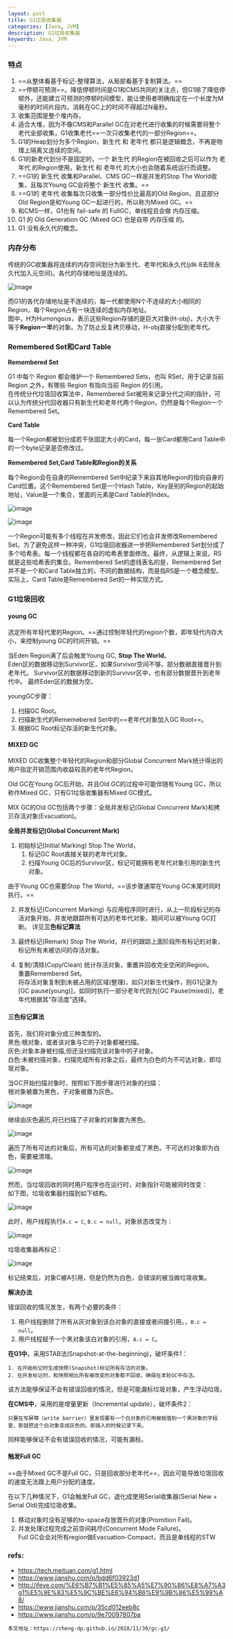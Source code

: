 ```yaml
---
layout: post
title: G1垃圾收集器
categories: [Java, JVM]
description: G1垃圾收集器
keywords: Java, JVM
---
```


### 特点

1. ==从整体看基于标记-整理算法，从局部看基于复制算法。==
2. ==停顿可预测==。降低停顿时间是G1和CMS共同的关注点，但G1除了降低停顿外，还能建立可预测的停顿时间模型，能让使用者明确指定在一个长度为M毫秒的时间片段内，消耗在GC上的时间不得超过N毫秒。
3. 收集范围是整个堆内存。
4. 适合大堆，因为不像CMS和Parallel GC在对老代进行收集的时候需要将整个老代全部收集，G1收集老代==一次只收集老代的一部分Region==。
5. G1的Heap划分为多个Region，新生代 和 老年代 都只是逻辑概念，不再是物理上隔离又连续的空间。
6. G1的新老代划分不是固定的，一个 新生代 的Region在被回收之后可以作为 老年代 的Region使用，新生代 和 老年代 的大小也会随着系统运行而调整。
7. ==G1的 新生代 收集和Parallel、CMS GC一样是并发的Stop The World收集，且每次Young GC会将整个 新生代 收集。==
8. ==G1的 老年代 收集每次只收集一部分性价比最高的Old Region，且这部分Old Region是和Young GC一起进行的，所以称为Mixed GC。==
9. 和CMS一样，G1也有 fail-safe 的 FullGC，单线程且会做 内存压缩。
10. G1 的 Old Generation GC (Mixed GC) 也是自带 内存压缩 的。
11. G1 没有永久代的概念。

### 内存分布

传统的GC收集器将连续的内存空间划分为新生代、老年代和永久代(jdk 8去除永久代加入元空间)。各代的存储地址是连续的。

![image](https://pictures-1255802956.cos.ap-chengdu.myqcloud.com/youdao_JVM/G1_gc_layout.png)

而G1的各代存储地址是不连续的，每一代都使用N个不连续的大小相同的Region，每个Region占有一块连续的虚拟内存地址。  
图中，H为Humongous，表示这些Region存储的是巨大对象(H-obj)，大小大于等于**Region一半**的对象。为了防止反复拷贝移动，H-obj直接分配到老年代。

### Remembered Set和Card Table

**Remembered Set**

G1 中每个 Region 都会维护一个 Remembered Sets，也叫 RSet，用于记录当前 Region 之外，有哪些 Region 有指向当前 Region 的引用。  
在传统分代垃圾回收算法中，Remembered Set被用来记录分代之间的指针，可以认为传统分代回收器只有新生代和老年代两个Region，仍然是每个Region一个Remembered Set。

**Card Table**

每一个Region都被划分成若干张固定大小的Card，每一张Card都用Card Table中的一个byte记录是否修改过。

**Remembered Set,Card Table和Region的关系**

每个Region会在自身的Remembered Set中纪录下来自其他Region的指向自身的Card位置。这个Remembered Set是一个Hash Table，Key是别的Region的起始地址，Value是一个集合，里面的元素是Card Table的Index。

![image](https://pictures-1255802956.cos.ap-chengdu.myqcloud.com/youdao_JVM/g1_gremembered_sets.jpg)


![image](https://pictures-1255802956.cos.ap-chengdu.myqcloud.com/youdao_JVM/g1_rememberedSet_cardTable_2.png)

一个Region可能有多个线程在并发修改，因此它们也会并发修改Remembered Set。为了避免这样一种冲突，G1垃圾回收器进一步把Remembered Set划分成了多个哈希表。每一个线程都在各自的哈希表里面修改。最终，从逻辑上来说，RS就是这些哈希表的集合。Remembered Set的虚线表名的是，Remembered Set并不是一个和Card Table独立的，不同的数据结构，而是指RS是一个概念模型。实际上，Card Table是Remembered Set的一种实现方式。

### G1垃圾回收

#### young GC

选定所有年轻代里的Region。==通过控制年轻代的region个数，即年轻代内存大小，来控制young GC的时间开销。==

当Eden Region满了后会触发Young GC, **Stop The World**。  
Eden区的数据移动到Survivor区，如果Survivor空间不够，部分数据直接晋升到老年代。
Survivor区的数据移动到新的Survivor区中，也有部分数据晋升到老年代中。
最终Eden区的数据为空。

youngGC步骤：  
1. 扫描GC Root。
2. 扫描新生代的Rememebered Set中的==老年代对象加入GC Root==。
3. 根据GC Root标记存活的新生代对象。

#### MIXED GC

MIXED GC收集整个年轻代的Region和部分Global Concurrent Mark统计得出的用户指定开销范围内收益较高的老年代Region。

Old GC在Young GC后开始，并且Old GC的过程中可能伴随有Young GC，所以称作Mixed GC，只有G1垃圾收集器有Mixed GC模式。

MIX GC的Old GC包括两个步骤：全局并发标记(Global Concurrent Mark)和拷贝存活对象(Evacuation)。

**全局并发标记(Global Concurrent Mark)**

1. 初始标记(Initial Marking)
    Stop The World，
    1. 标记GC Root直接关联的老年代对象。
    2. 扫描Young GC后的Survivor区，标记可能拥有老年代对象引用的新生代对象。

由于Young GC也需要Stop The World，==该步骤通常在Young GC末尾时同时执行。==

2. 并发标记(Concurrent Marking)
    与应用程序同时进行，从上一阶段标记的存活对象开始，并发地跟踪所有可达的老年代对象，期间可以被Young GC打断。
    详见**三色标记算法**

3. 最终标记(Remark)
    Stop The World，并行的跟踪上面阶段所有标记的对象，标记所有未被访问的存活对象。

4. 复制/清除(Copy/Clean)
    统计存活对象，重置并回收完全空闲的Region。  
    重置Remembered Set。  
    将存活对象复制到未被占用的区域(整理)，如只对新生代操作，则G1记录为[GC pause(young)]，如同时执行一部分老年代则为[GC  Pause(mixed)]，老年代根据其“存活度”选择。

#### 三色标记算法

首先，我们将对象分成三种类型的。  
黑色:根对象，或者该对象与它的子对象都被扫描。  
灰色:对象本身被扫描,但还没扫描完该对象中的子对象。  
白色:未被扫描对象，扫描完成所有对象之后，最终为白色的为不可达对象，即垃圾对象。  

当GC开始扫描对象时，按照如下图步骤进行对象的扫描：  
根对象被置为黑色，子对象被置为灰色。

![image](https://raw.githubusercontent.com/cheng-dp/ImageHostInGithub/master/java_gc_g1_three_color_alg_1.png)

继续由灰色遍历,将已扫描了子对象的对象置为黑色。

![image](https://raw.githubusercontent.com/cheng-dp/ImageHostInGithub/master/java_gc_g1_three_color_alg_2.png)

遍历了所有可达的对象后，所有可达的对象都变成了黑色。不可达的对象即为白色，需要被清理。

![image](https://raw.githubusercontent.com/cheng-dp/ImageHostInGithub/master/java_gc_g1_three_color_alg_3.png)

然而，当垃圾回收的同时用户程序也在运行时，对象指针可能被同时改变：  
如下图，垃圾收集器扫描到如下结构。

![image](https://raw.githubusercontent.com/cheng-dp/ImageHostInGithub/master/java_gc_g1_three_color_problem_1.png)

此时，用户线程执行`A.c = C`, `B.c = null`，对象状态改变为：

![image](https://raw.githubusercontent.com/cheng-dp/ImageHostInGithub/master/java_gc_g1_three_color_problem_2.png)

垃圾收集器再标记：

![image](https://raw.githubusercontent.com/cheng-dp/ImageHostInGithub/master/java_gc_g1_three_color_problem_3.png)

标记结束后，对象C被A引用，但是仍然为白色，会错误的被当做垃圾收集。

**解决办法**

错误回收的情况发生，有两个必要的条件：

1. 用户线程删除了所有从灰对象到该白对象的直接或者间接引用。，`B.c = null`。
2. 用户线程赋予一个黑对象该白对象的引用，`A.c = C`。

**在G1中**，采用STAB法(Snapshot-at-the-beginning)，破坏条件1：  

    1. 在开始标记时生成快照(Snapshot)标记所有存活的对象。
    2. 在并发标记时，和快照相比所有被改变的对象都不回收，确保在本轮GC中存活。

该方法能够保证不会有错误回收的情况，但是可能漏标垃圾对象，产生浮动垃圾。

**在CMS中**，采用的是增量更新（Incremental update），破坏条件2：  

    只要在写屏障（write barrier）里发现要有一个白对象的引用被赋值到一个黑对象的字段里，那就把这个白对象变成灰色的。即插入的时候记录下来。  

同样能够保证不会有错误回收的情况，可能有漏标。

#### 触发Full GC

==由于Mixed GC不是Full GC，只是回收部分老年代==，因此可能导致垃圾回收的速度无法跟上用户分配的速度。

在以下几种情况下，G1会触发Full GC，退化成使用Serial收集器(Serial New + Serial Old)完成垃圾收集。   
1. 移动对象时没有足够的to-space存放晋升的对象(Promition Fail)。  
2. 并发处理过程完成之前空间耗尽(Concurrent Mode Failure)。  
Full GC会会对所有region做Evacuation-Compact，而且是单线程的STW

### refs:
- https://tech.meituan.com/g1.html
- https://www.jianshu.com/p/bdd6f03923d1
- http://ifeve.com/%E6%B7%B1%E5%85%A5%E7%90%86%E8%A7%A3g1%E5%9E%83%E5%9C%BE%E6%94%B6%E9%9B%86%E5%99%A8/
- https://www.jianshu.com/p/35cd012eeb8c
- https://www.jianshu.com/p/9e70097807ba
 
```
本文地址：https://cheng-dp.github.io/2018/11/30/gc-g1/
```
 
